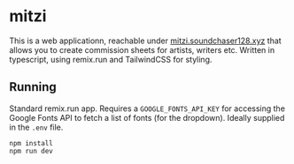 # mitzi

This is a web applicationn, reachable under [mitzi.soundchaser128.xyz](https://mitzi.soundchaser128.xyz) that allows
you to create commission sheets for artists, writers etc. Written in typescript, using remix.run and TailwindCSS for styling.

## Running
Standard remix.run app. Requires a `GOOGLE_FONTS_API_KEY` for accessing the Google Fonts API to fetch a list of fonts (for the dropdown).
Ideally supplied in the `.env` file.
```
npm install
npm run dev
```
